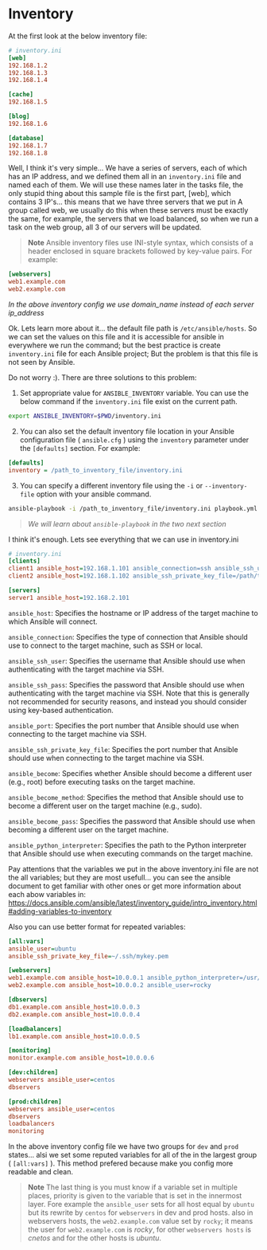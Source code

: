 # Inventory
At the first look at the below inventory file:

```ini
# inventory.ini
[web]
192.168.1.2
192.168.1.3
192.168.1.4

[cache]
192.168.1.5

[blog]
192.168.1.6

[database]
192.168.1.7
192.168.1.8
```

Well, I think it's very simple... We have a series of servers, each of which has an IP address, and we defined them all in an `inventory.ini` file and named each of them. We will use these names later in the tasks file, the only stupid thing about this sample file is the first part, [web], which contains 3 IP's... this means that we have three servers that we put in A group called web, we usually do this when these servers must be exactly the same, for example, the servers that we load balanced, so when we run a task on the web group, all 3 of our servers will be updated.

>__Note__ Ansible inventory files use INI-style syntax, which consists of a header enclosed in square brackets followed by key-value pairs. For example:
> 
```ini
[webservers]
web1.example.com
web2.example.com
```
*In the above inventory config we use domain_name instead of each server ip_address*

Ok. Lets learn more about it...
the default file path is `/etc/ansible/hosts`. So we can set the values on this file and it is accessible for ansible in everywhere we run the command; but the best practice is create `inventory.ini` file for each Ansible project; But the problem is that this file is not seen by Ansible. 

Do not worry :). There are three solutions to this problem:
1. Set appropriate value for `ANSIBLE_INVENTORY` variable. You can use the below command if the `inventory.ini` file exist on the current path.
```bash
export ANSIBLE_INVENTORY=$PWD/inventory.ini
```
2. You can also set the default inventory file location in your Ansible configuration file ( `ansible.cfg` ) using the `inventory` parameter under the `[defaults]` section. For example:
```ini
[defaults]
inventory = /path_to_inventory_file/inventory.ini
```
3. You can specify a different inventory file using the `-i` or `--inventory-file` option with your ansible command.
```bash
ansible-playbook -i /path_to_inventory_file/inventory.ini playbook.yml
```
> *We will learn about `ansible-playbook` in the two next section*

I think it's enough. Lets see everything that we can use in inventory.ini
```ini
# inventory.ini
[clients]
client1 ansible_host=192.168.1.101 ansible_connection=ssh ansible_ssh_user=root ansible_ssh_pass=your_password ansible_port=2222 ansible_python_interpreter=/usr/bin/python3
client2 ansible_host=192.168.1.102 ansible_ssh_private_key_file=/path/to/key.pem ansible_become=true ansible_become_method=sudo ansible_become_pass=secret

[servers]
server1 ansible_host=192.168.2.101 
```
`ansible_host`: Specifies the hostname or IP address of the target machine to which Ansible will connect.

`ansible_connection`: Specifies the type of connection that Ansible should use to connect to the target machine, such as SSH or local.

`ansible_ssh_user`: Specifies the username that Ansible should use when authenticating with the target machine via SSH.

`ansible_ssh_pass`: Specifies the password that Ansible should use when authenticating with the target machine via SSH. Note that this is generally not recommended for security reasons, and instead you should consider using key-based authentication.

`ansible_port`: Specifies the port number that Ansible should use when connecting to the target machine via SSH.

`ansible_ssh_private_key_file`: Specifies the port number that Ansible should use when connecting to the target machine via SSH.

`ansible_become`: Specifies whether Ansible should become a different user (e.g., root) before executing tasks on the target machine.

`ansible_become_method`: Specifies the method that Ansible should use to become a different user on the target machine (e.g., sudo).

`ansible_become_pass`: Specifies the password that Ansible should use when becoming a different user on the target machine.

`ansible_python_interpreter`: Specifies the path to the Python interpreter that Ansible should use when executing commands on the target machine.

Pay attentions that the variables we put in the above inventory.ini file are not the all variables; but they are most usefull... you can see the ansible document to get familiar with other ones or get more information about each abow variables in: https://docs.ansible.com/ansible/latest/inventory_guide/intro_inventory.html#adding-variables-to-inventory

Also you can use better format for repeated variables:
```ini
[all:vars]
ansible_user=ubuntu
ansible_ssh_private_key_file=~/.ssh/mykey.pem

[webservers]
web1.example.com ansible_host=10.0.0.1 ansible_python_interpreter=/usr/bin/python3
web2.example.com ansible_host=10.0.0.2 ansible_user=rocky

[dbservers]
db1.example.com ansible_host=10.0.0.3
db2.example.com ansible_host=10.0.0.4

[loadbalancers]
lb1.example.com ansible_host=10.0.0.5

[monitoring]
monitor.example.com ansible_host=10.0.0.6 

[dev:children]
webservers ansible_user=centos
dbservers

[prod:children]
webservers ansible_user=centos
dbservers
loadbalancers
monitoring
```
In the above inventory config file we have two groups for `dev` and `prod` states... alsi we set some reputed variables for all of the in the largest group ( `[all:vars]` ). This method prefered because make you config more readable and clean.

>__Note__ The last thing is you must know if a variable set in multiple places, priority is given to the variable that is set in the innermost layer. Fore example the `ansible_user` sets for all host equal by `ubuntu` but its rewrite by `centos` for `webservers` in dev and prod hosts. also in webservers hosts, the `web2.example.com` value set by `rocky`; it means the user for `web2.example.com` is *rocky*, for other `webservers hosts` is *cnetos* and for the other hosts is *ubuntu*.

